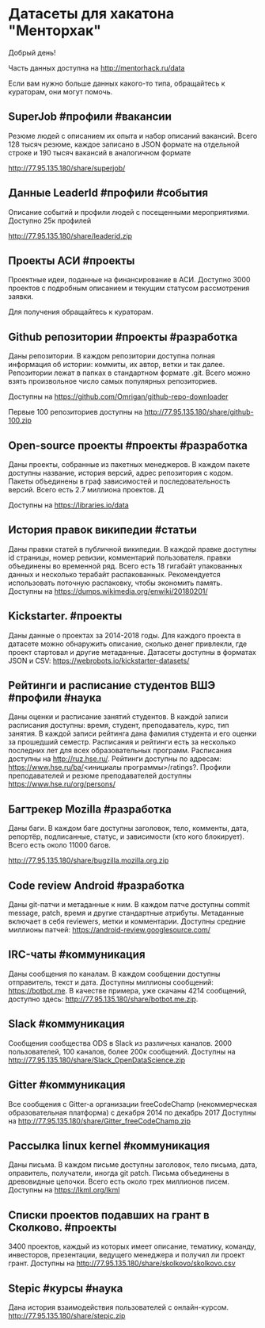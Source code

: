 # Датасеты для хакатона "Менторхак"
Добрый день!

Часть данных доступна на http://mentorhack.ru/data

Если вам нужно больше данных какого-то типа, обращайтесь к кураторам, они могут помочь. 

## SuperJob #профили #вакансии

Резюме людей с описанием их опыта и набор описаний вакансий. Всего 128 тысяч резюме, каждое записано в JSON формате на отдельной строке и 190 тысяч вакансий в аналогичном формате

http://77.95.135.180/share/superjob/

## Данные LeaderId #профили #события
Описание событий и профили людей с посещенными мероприятиями. Доступно 25к профилей

http://77.95.135.180/share/leaderid.zip

## Проекты АСИ #проекты

Проектные идеи, поданные на финансирование в АСИ. Доступно 3000 проектов с подробным описанием и текущим статусом рассмотрения заявки.

Для получения обращайтесь к кураторам.

## Github репозитории #проекты #разработка
Даны репозитории. В каждом репозитории доступна полная информация об истории: коммиты, их автор, ветки и так далее. Репозитории лежат в папках в стандартном формате .git. Всего можно взять произвольное число самых популярных репозиториев. 

Доступны на https://github.com/Omrigan/github-repo-downloader

Первые 100 репозиториев доступны на http://77.95.135.180/share/github-100.zip

## Open-source проекты #проекты #разработка
Даны проекты, собранные из пакетных менеджеров. В каждом пакете доступны название, история версий, адрес репозитория с кодом. Пакеты объединены в граф зависимостей и последовательность версий. Всего есть 2.7 миллиона проектов. Д

Доступны на https://libraries.io/data

## История правок википедии #статьи
Даны правки статей в публичной википедии. В каждой правке доступны id страницы, номер ревизии, комментарий пользователя. правки объединены во временной ряд. Всего есть 18 гигабайт упакованных данных и несколько терабайт распакованных. Рекомендуется использовать поточную распаковку, чтобы экономить память. 
Доступны на https://dumps.wikimedia.org/enwiki/20180201/

## Kickstarter. #проекты 
Даны данные о проектах за 2014-2018 годы. Для каждого проекта в датасете можно обнаружить описание, сколько денег привлекли, где проект стартовал и другие метаданные. Датасеты доступны в форматах JSON и CSV: https://webrobots.io/kickstarter-datasets/

## Рейтинги и расписание студентов ВШЭ #профили #наука
Даны оценки и расписание занятий студентов. В каждой записи расписания доступны: время, студент, преподаватель, курс, тип занятия.  В каждой записи рейтинга дана фамилия студента и его оценки за прошедший семестр. Расписания и рейтинги есть за несколько последних лет для всех образовательных программ. Расписания доступны на http://ruz.hse.ru/. Рейтинги доступны по адресам: https://www.hse.ru/ba/<инициалы программы>/ratings?. Профили преподавателей и резюме преподавателей доступны https://www.hse.ru/org/persons/

## Багтрекер Mozilla #разработка
Даны баги. В каждом баге доступны заголовок, тело, комменты, дата, репортёр, подписанные, статус, и зависимости (кто кого блокирует). Всего есть около 11000 багов.

http://77.95.135.180/share/bugzilla.mozilla.org.zip

## Code review Android #разработка
Даны git-патчи и метаданные к ним. В каждом патче доступны commit message, patch, время и другие стандартные атрибуты. Метаданные включает в себя reviewers, метки и комментарии. Доступны средние миллионы патчей: https://android-review.googlesource.com/

## IRC-чаты #коммуникация
Даны сообщения по каналам. В каждом сообщении доступны отправитель, текст и дата. Доступны миллионы сообщений: https://botbot.me.
В качестве примера, уже скачаны 4214 сообщений, доступно здесь: http://77.95.135.180/share/botbot.me.zip. 

## Slack #коммуникация
Cообщения сообщества ODS в Slack из различных каналов. 2000 пользователей, 100 каналов, более 200к сообщений. 
Доступны на http://77.95.135.180/share/Slack_OpenDataScience.zip

## Gitter #коммуникация
Все сообщения с Gitter-а организации freeCodeChamp (некоммерческая образовательная платформа) с декабря 2014 по декабрь 2017
Доступны на http://77.95.135.180/share/Gitter_freeCodeChamp.zip

## Рассылка linux kernel #коммуникация
Даны письма. В каждом письме доступны заголовок, тело письма, дата, оправитель, получатели, иногда git patch. Письма объединены в древовидные цепочки. Всего есть около трех миллионов писем. 
Доступны на https://lkml.org/lkml

## Списки проектов подавших на грант в Сколково. #проекты 
3400 проектов, каждый из которых имеет описание, тематику, команду, инвесторов, презентации, ведущего менеджера и получил ли проект грант.
Доступны на http://77.95.135.180/share/skolkovo/skolkovo.csv

## Stepic #курсы #наука
Дана история взаимодействия пользователей с онлайн-курсом. 
http://77.95.135.180/share/stepic.zip
